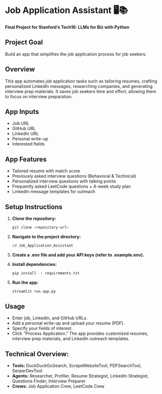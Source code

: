 # Job Application Assistant 🖥️📚

**Final Project for Stanford’s Tech16: LLMs for Biz with Python**

## Project Goal

Build an app that simplifies the job application process for job seekers.

## Overview

This app automates job application tasks such as tailoring resumes, crafting personalized LinkedIn messages, researching companies, and generating interview prep materials. It saves job seekers time and effort, allowing them to focus on interview preparation.

## App Inputs

- Job URL
- GitHub URL
- LinkedIn URL
- Personal write-up
- Interested fields

## App Features

- Tailored resume with match score
- Previously asked interview questions (Behavioral & Technical)
- Personalized interview questions with talking points
- Frequently asked LeetCode questions + 4-week study plan
- LinkedIn message templates for outreach

## Setup Instructions

1. **Clone the repository:**

   ```bash
   git clone <repository-url>
2. **Navigate to the project directory:**
   ```bash
   cd Job_Application_Assistant
3. **Create a .env file and add your API keys (refer to .example.env).**
4. **Install dependencies:**
   ```bash
   pip install -r requirements.txt
5. **Run the app:**
   ```bash
   streamlit run app.py

## Usage
- Enter job, LinkedIn, and GitHub URLs.
- Add a personal write-up and upload your resume (PDF).
- Specify your fields of interest.
- Click "Process Application."
The app provides customized resumes, interview prep materials, and LinkedIn outreach templates.

## Technical Overview:
- **Tools:** DuckDuckGoSearch, ScrapeWebsiteTool, PDFSearchTool, SerperDevTool
- **Agents:** Researcher, Profiler, Resume Strategist, LinkedIn Strategist, Questions Finder, Interview Preparer
- **Crews:** Job Application Crew, LeetCode Crew
